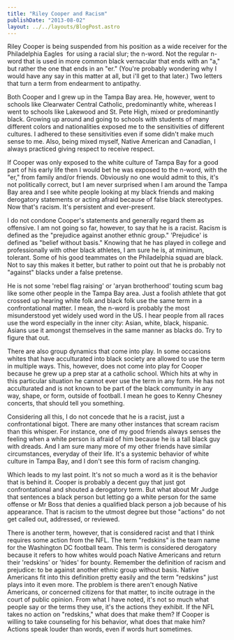 ```yaml
---
title: "Riley Cooper and Racism"
publishDate: "2013-08-02"
layout: ../../layouts/BlogPost.astro
---
```


Riley Cooper is being suspended from his position as a wide receiver for the Philadelphia Eagles  [](http://www.youtube.com/watch?v=Ph0_8-LiCL0)for using a racial slur; the n-word. Not the regular n-word that is used in more common black vernacular that ends with an "a," but rather the one that ends in an "er." (You're probably wondering why I would have any say in this matter at all, but i'll get to that later.) Two letters that turn a term from endearment to antipathy. 

Both Cooper and I grew up in the Tampa Bay area. He, however, went to schools like Clearwater Central Catholic, predominantly white, whereas I went to schools like Lakewood and St. Pete High, mixed or predominantly black. Growing up around and going to schools with students of many different colors and nationalities exposed me to the sensitivities of different cultures. I adhered to these sensitivities even if some didn't make much sense to me. Also, being mixed myself, Native American and Canadian, I always practiced giving respect to receive respect. 

If Cooper was only exposed to the white culture of Tampa Bay for a good part of his early life then I would bet he was exposed to the n-word, with the "er," from family and/or friends. Obviously no one would admit to this, it's not politically correct, but I am never surprised when I am around the Tampa Bay area and I see white people looking at my black friends and making derogatory statements or acting afraid because of false black stereotypes. Now that's racism. It's persistent and ever-present. 

I do not condone Cooper's statements and generally regard them as offensive. I am not going so far, however, to say that he is a racist. Racism is defined as the "prejudice against another ethnic group." 'Prejudice' is defined as "belief without basis." Knowing that he has played in college and professionally with other black athletes, I am sure he is, at minimum, tolerant. Some of his good teammates on the Philadelphia squad are black. Not to say this makes it better, but rather to point out that he is probably not "against" blacks under a false pretense. 

He is not some 'rebel flag raising' or 'aryan brotherhood' touting scum bag like some other people in the Tampa Bay area. Just a foolish athlete that got crossed up hearing white folk and black folk use the same term in a confrontational matter. I mean, the n-word is probably the most misunderstood yet widely used word in the US. I hear people from all races use the word especially in the inner city: Asian, white, black, hispanic. Asians use it amongst themselves in the same manner as blacks do. Try to figure that out. 

There are also group dynamics that come into play. In some occasions whites that have acculturated into black society are allowed to use the term in multiple ways. This, however, does not come into play for Cooper because he grew up a prep star at a catholic school. Which hits at why in this particular situation he cannot ever use the term in any form. He has not acculturated and is not known to be part of the black community in any way, shape, or form, outside of football. I mean he goes to Kenny Chesney concerts, that should tell you something. 

Considering all this, I do not concede that he is a racist, just a confrontational bigot. There are many other instances that scream racism than this whisper. For instance, one of my good friends always senses the feeling when a white person is afraid of him because he is a tall black guy with dreads. And I am sure many more of my other friends have similar circumstances, everyday of their life. It's a systemic behavior of white culture in Tampa Bay, and I don't see this form of racism changing. 

Which leads to my last point. It's not so much a word as it is the behavior that is behind it. Cooper is probably a decent guy that just got confrontational and shouted a derogatory term. But what about Mr Judge that sentences a black person but letting go a white person for the same offense or Mr Boss that denies a qualified black person a job because of his appearance. That is racism to the utmost degree but those "actions" do not get called out, addressed, or reviewed.

There is another term, however, that is considered racist and that I think requires some action from the NFL. The term "redskins" is the team name for the Washington DC football team. This term is considered derogatory because it refers to how whites would poach Native Americans and return their 'redskins' or 'hides' for bounty. Remember the definition of racism and prejudice: to be against another ethnic group without basis. Native Americans fit into this definition pretty easily and the term "redskins" just plays into it even more. The problem is there aren't enough Native Americans, or concerned citizens for that matter, to incite outrage in the court of public opinion. From what I have noted, it's not so much what people say or the terms they use, it's the actions they exhibit. If the NFL takes no action on "redskins," what does that make them? If Cooper is willing to take counseling for his behavior, what does that make him? Actions speak louder than words, even if words hurt sometimes.
